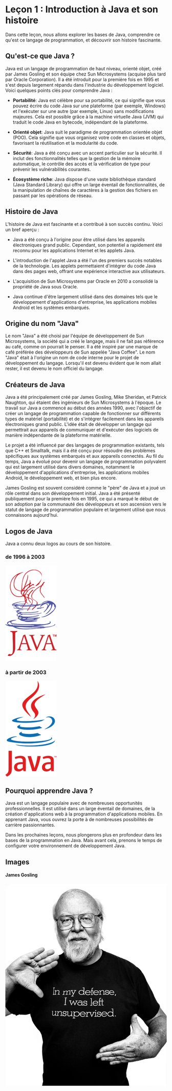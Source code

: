 # Leçon 1 : Introduction à Java et son histoire

Dans cette leçon, nous allons explorer les bases de Java, comprendre ce qu'est ce langage de programmation, et découvrir son histoire fascinante.

## Qu'est-ce que Java ?

Java est un langage de programmation de haut niveau, orienté objet, créé par James Gosling et son équipe chez Sun Microsystems (acquise plus tard par Oracle Corporation). Il a été introduit pour la première fois en 1995 et s'est depuis largement répandu dans l'industrie du développement logiciel. Voici quelques points clés pour comprendre Java :

- **Portabilité**: Java est célèbre pour sa portabilité, ce qui signifie que vous pouvez écrire du code Java sur une plateforme (par exemple, Windows) et l'exécuter sur une autre (par exemple, Linux) sans modifications majeures. Cela est possible grâce à la machine virtuelle Java (JVM) qui traduit le code Java en bytecode, indépendant de la plateforme.

- **Orienté objet**: Java suit le paradigme de programmation orientée objet (POO). Cela signifie que vous organisez votre code en classes et objets, favorisant la réutilisation et la modularité du code.

- **Sécurité**: Java a été conçu avec un accent particulier sur la sécurité. Il inclut des fonctionnalités telles que la gestion de la mémoire automatique, le contrôle des accès et la vérification de type pour prévenir les vulnérabilités courantes.

- **Écosystème riche**: Java dispose d'une vaste bibliothèque standard (Java Standard Library) qui offre un large éventail de fonctionnalités, de la manipulation de chaînes de caractères à la gestion des fichiers en passant par les opérations de réseau.

## Histoire de Java

L'histoire de Java est fascinante et a contribué à son succès continu. Voici un bref aperçu :

- Java a été conçu à l'origine pour être utilisé dans les appareils électroniques grand public. Cependant, son potentiel a rapidement été reconnu pour les applications Internet et les applets Java.

- L'introduction de l'applet Java a été l'un des premiers succès notables de la technologie. Les applets permettaient d'intégrer du code Java dans des pages web, offrant une expérience interactive aux utilisateurs.

- L'acquisition de Sun Microsystems par Oracle en 2010 a consolidé la propriété de Java sous Oracle.

- Java continue d'être largement utilisé dans des domaines tels que le développement d'applications d'entreprise, les applications mobiles Android et les systèmes embarqués.

## Origine du nom "Java"
Le nom "Java" a été choisi par l'équipe de développement de Sun Microsystems, la société qui a créé le langage, mais il ne fait pas référence au café, comme on pourrait le penser. Il a été inspiré par une marque de café préférée des développeurs de Sun appelée "Java Coffee". Le nom "Java" était à l'origine un nom de code interne pour le projet de développement du langage. Lorsqu'il est devenu évident que le nom allait rester, il est devenu le nom officiel du langage.

## Créateurs de Java
Java a été principalement créé par James Gosling, Mike Sheridan, et Patrick Naughton, qui étaient des ingénieurs de Sun Microsystems à l'époque. Le travail sur Java a commencé au début des années 1990, avec l'objectif de créer un langage de programmation capable de fonctionner sur différents types de matériel (portabilité) et de s'intégrer facilement dans les appareils électroniques grand public. L'idée était de développer un langage qui permettrait aux appareils de communiquer et d'exécuter des logiciels de manière indépendante de la plateforme matérielle.

Le projet a été influencé par des langages de programmation existants, tels que C++ et Smalltalk, mais il a été conçu pour résoudre des problèmes spécifiques aux systèmes embarqués et aux appareils connectés. Au fil du temps, Java a évolué pour devenir un langage de programmation polyvalent qui est largement utilisé dans divers domaines, notamment le développement d'applications d'entreprise, les applications mobiles Android, le développement web, et bien plus encore.

James Gosling est souvent considéré comme le "père" de Java et a joué un rôle central dans son développement initial. Java a été présenté publiquement pour la première fois en 1995, ce qui a marqué le début de son adoption par la communauté des développeurs et son ascension vers le statut de langage de programmation populaire et largement utilisé que nous connaissons aujourd'hui.

## Logos de Java

Java a connu deux logos au cours de son histoire.

### de 1996 à 2003
![Ancien Logo Java](Images/logo_java_ancien.png)

### à partir de 2003
![Nouveau logo Java](Images/logo_java_courant.png)



## Pourquoi apprendre Java ?

Java est un langage populaire avec de nombreuses opportunités professionnelles. Il est utilisé dans un large éventail de domaines, de la création d'applications web à la programmation d'applications mobiles. En apprenant Java, vous ouvrez la porte à de nombreuses possibilités de carrière passionnantes.

Dans les prochaines leçons, nous plongerons plus en profondeur dans les bases de la programmation en Java. Mais avant cela, prenons le temps de configurer votre environnement de développement Java.

## Images

#### James Gosling
![James Gosling créateur de Java](Images/James_Gosling.jpg)
